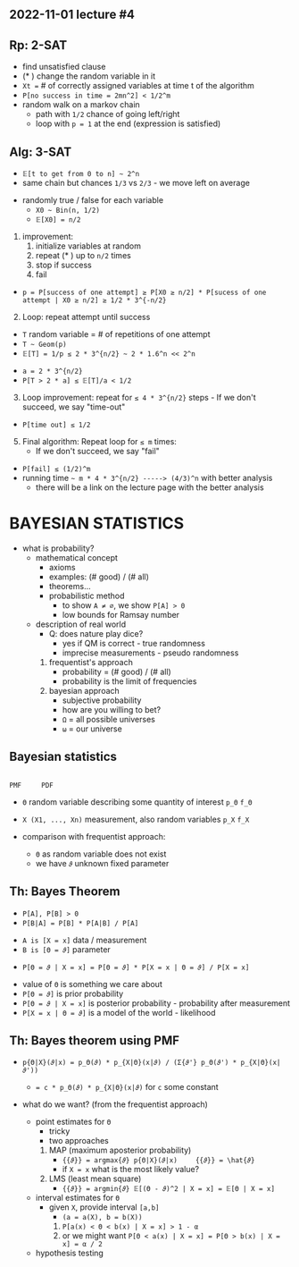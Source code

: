 2022-11-01
lecture #4
----------


Rp: 2-SAT
---------
- find unsatisfied clause
- (* ) change the random variable in it
- `Xt =` # of correctly assigned variables at time t of the algorithm
- `P[no success in time = 2mn^2] < 1/2^m`
- random walk on a markov chain
	+ path with `1/2` chance of going left/right
	+ loop with `p = 1` at the end (expression is satisfied)


Alg: 3-SAT
----------
- `𝔼[t to get from 0 to n] ~ 2^n`
- same chain but chances `1/3` vs `2/3` - we move left on average
+ randomly true / false for each variable
	* `X0 ~ Bin(n, 1/2)`
	* `𝔼[X0] = n/2`

1. improvement:
	1. initialize variables at random
	2. repeat (* ) up to `n/2` times
	3. stop if success
	4. fail

- `p = P[success of one attempt] ≥ P[X0 ≥ n/2] * P[sucess of one attempt | X0 ≥ n/2] ≥ 1/2 * 3^{-n/2}`

2. Loop: repeat attempt until success

- `T` random variable = # of repetitions of one attempt
- `T ~ Geom(p)`
- `𝔼[T] = 1/p ≤ 2 * 3^{n/2} ~ 2 * 1.6^n << 2^n`
+ `a = 2 * 3^{n/2}`
+ `P[T > 2 * a] ≤ 𝔼[T]/a < 1/2`

3. Loop improvement: repeat for `≤ 4 * 3^{n/2}` steps
		- If we don't succeed, we say "time-out"

- `P[time out] ≤ 1/2`

5. Final algorithm: Repeat loop for `≤ m` times:
	+ If we don't succeed, we say "fail"
	
- `P[fail] ≤ (1/2)^m`
- running time `~ m * 4 * 3^{n/2} -----> (4/3)^n` with better analysis
	+ there will be a link on the lecture page with the better analysis




BAYESIAN STATISTICS
===================

- what is probability?
	+ mathematical concept
		- axioms
		- examples: (# good) / (# all)
		- theorems...
		* probabilistic method
			- to show `A ≠ ∅`, we show `P[A] > 0`
			- low bounds for Ramsay number
	+ description of real world
		- Q: does nature play dice?
			+ yes if QM is correct - true randomness
			+ imprecise measurements - pseudo randomness
		1. frequentist's approach
			- probability = (# good) / (# all)
			- probability is the limit of frequencies
		2. bayesian approach
			- subjective probability
			- how are you willing to bet?
			- `Ω` = all possible universes
			- `ω` = our universe

			
Bayesian statistics
------------------- 															
																				PMF 	PDF
- `Θ` 				random variable describing some quantity of interest 		`p_Θ`  	`f_Θ`
- `X (X1, ..., Xn)`	measurement, also random variables 							`p_X` 	`f_X`

- comparison with frequentist approach:
	+ `Θ` as random variable does not exist
	+ we have `𝜗` unknown fixed parameter 


Th: Bayes Theorem
-----------------
- `P[A], P[B] > 0`
- `P[B|A] = P[B] * P[A|B] / P[A]`

+ `A is [X = x]` 		data / measurement
+ `B is [Θ = 𝜗]` 		parameter

- `P[Θ = 𝜗 | X = x] = P[Θ = 𝜗] * P[X = x | Θ = 𝜗] / P[X = x]`

+ value of `Θ` is something we care about
+ `P[Θ = 𝜗]` is prior probability
+ `P[Θ = 𝜗 | X = x]` is posterior probability - probability after measurement
+ `P[X = x | Θ = 𝜗]` is a model of the world - likelihood


Th: Bayes theorem using PMF
---------------------------
- `p{Θ|X}(𝜗|x) = p_Θ(𝜗) * p_{X|Θ}(x|𝜗) / (Σ{𝜗'} p_Θ(𝜗') * p_{X|Θ}(x|𝜗'))`
	+ `= c * p_Θ(𝜗) * p_{X|Θ}(x|𝜗)`  	for `c` some constant


- what do we want? (from the frequentist approach)
	+ point estimates for `Θ`
		* tricky
		* two approaches
		1. MAP (maximum aposterior probability)
			- `{{𝜗}} = argmax{𝜗} p{Θ|X}(𝜗|x)	`												`{{𝜗}} = \hat{𝜗}`
			- if `X = x` what is the most likely value?
		2. LMS (least mean square)
			- `{{𝜗}} = argmin{𝜗} 𝔼[(Θ - 𝜗)^2 | X = x] = 𝔼[Θ | X = x]`
	+ interval estimates for `Θ`
		* given `X`, provide interval `[a,b]`
			- `(a = a(X), b = b(X))`
			1. `P[a(x) < Θ < b(x) | X = x] > 1 - α`
			2. or we might want `P[Θ < a(x) | X = x] = P[Θ > b(x) | X = x] = α / 2`
	+ hypothesis testing